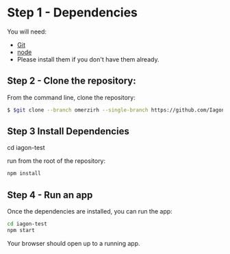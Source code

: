 # Step 1 - Dependencies

You will need:

* [Git](http://git-scm.com/downloads)
* [node](https://nodejs.org/)
* Please install them if you don't have them already.

## Step 2 - Clone the repository:

From the command line, clone the repository:

```sh
$ $git clone --branch omerzirh --single-branch https://github.com/Iagonorg/frontend-typescript-exam.git

```

## Step 3 Install Dependencies

cd iagon-test

run from the root of the repository:

```sh
npm install
```

## Step 4 - Run an app

Once the dependencies are installed, you can run the app:

```sh
cd iagon-test
npm start
```

Your browser should open up to a running app.
